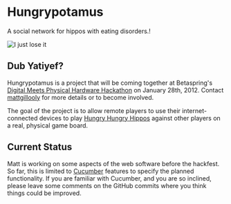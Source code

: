 Hungrypotamus
=============

A social network for hippos with eating disorders.!


![I just lose it](http://www.blog.hippomojo.com/wp-content/uploads/2008/12/hungryhungryhipposcartoon.jpg)


Dub Yatiyef?
------------

Hungrypotamus is a project that will be coming together at Betaspring's [Digital Meets Physical Hardware Hackathon](http://betaspring.com/blog/2012/01/09/next-digital-meets-physical-hardware-hackathon-jan-28) on January 28th, 2012.  Contact [mattgillooly](http://twitter.com/mattgillooly) for more details or to become involved.

The goal of the project is to allow remote players to use their internet-connected devices to play [Hungry Hungry Hippos](http://en.wikipedia.org/wiki/Hungry_Hungry_Hippos) against other players on a real, physical game board.


Current Status
--------------

Matt is working on some aspects of the web software before the hackfest.  So far, this is limited to [Cucumber](http://cukes.info) features to specify the planned functionality.  If you are familiar with Cucumber, and you are so inclined, please leave some comments on the GitHub commits where you think things could be improved.
